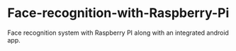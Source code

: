 # Face-recognition-with-Raspberry-Pi
 Face recognition system with Raspberry PI along with an integrated android app.
